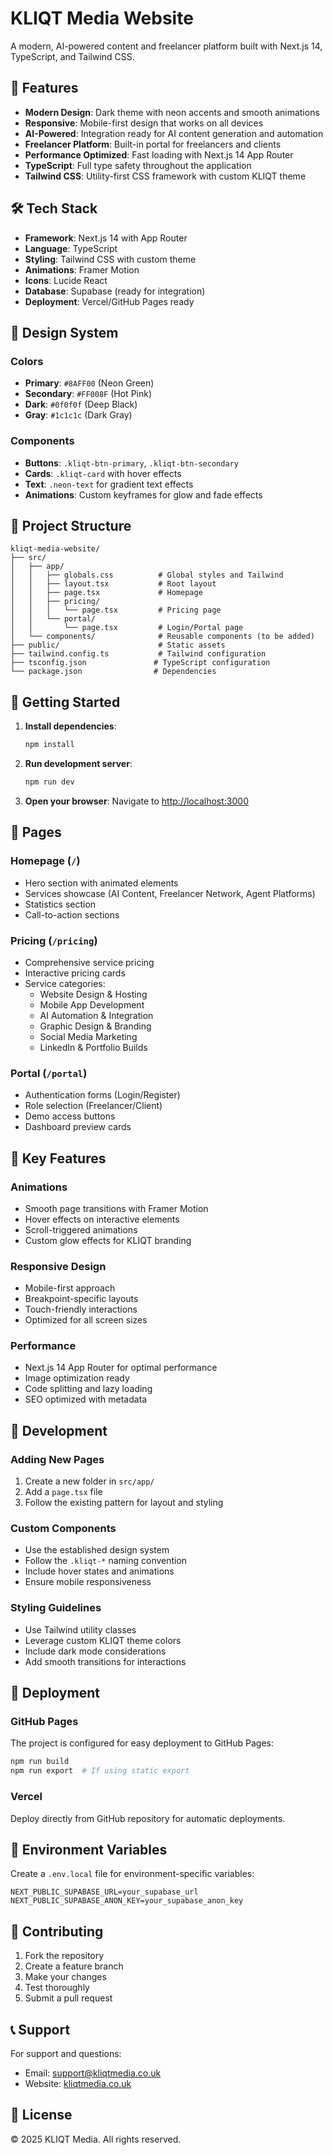 # KLIQT Media Website

A modern, AI-powered content and freelancer platform built with Next.js 14, TypeScript, and Tailwind CSS.

## 🚀 Features

- **Modern Design**: Dark theme with neon accents and smooth animations
- **Responsive**: Mobile-first design that works on all devices
- **AI-Powered**: Integration ready for AI content generation and automation
- **Freelancer Platform**: Built-in portal for freelancers and clients
- **Performance Optimized**: Fast loading with Next.js 14 App Router
- **TypeScript**: Full type safety throughout the application
- **Tailwind CSS**: Utility-first CSS framework with custom KLIQT theme

## 🛠️ Tech Stack

- **Framework**: Next.js 14 with App Router
- **Language**: TypeScript
- **Styling**: Tailwind CSS with custom theme
- **Animations**: Framer Motion
- **Icons**: Lucide React
- **Database**: Supabase (ready for integration)
- **Deployment**: Vercel/GitHub Pages ready

## 🎨 Design System

### Colors
- **Primary**: `#8AFF00` (Neon Green)
- **Secondary**: `#FF008F` (Hot Pink)
- **Dark**: `#0f0f0f` (Deep Black)
- **Gray**: `#1c1c1c` (Dark Gray)

### Components
- **Buttons**: `.kliqt-btn-primary`, `.kliqt-btn-secondary`
- **Cards**: `.kliqt-card` with hover effects
- **Text**: `.neon-text` for gradient text effects
- **Animations**: Custom keyframes for glow and fade effects

## 📁 Project Structure

```
kliqt-media-website/
├── src/
│   ├── app/
│   │   ├── globals.css          # Global styles and Tailwind
│   │   ├── layout.tsx           # Root layout
│   │   ├── page.tsx             # Homepage
│   │   ├── pricing/
│   │   │   └── page.tsx         # Pricing page
│   │   └── portal/
│   │       └── page.tsx         # Login/Portal page
│   └── components/              # Reusable components (to be added)
├── public/                      # Static assets
├── tailwind.config.ts           # Tailwind configuration
├── tsconfig.json               # TypeScript configuration
└── package.json                # Dependencies
```

## 🚀 Getting Started

1. **Install dependencies**:
   ```bash
   npm install
   ```

2. **Run development server**:
   ```bash
   npm run dev
   ```

3. **Open your browser**:
   Navigate to [http://localhost:3000](http://localhost:3000)

## 📄 Pages

### Homepage (`/`)
- Hero section with animated elements
- Services showcase (AI Content, Freelancer Network, Agent Platforms)
- Statistics section
- Call-to-action sections

### Pricing (`/pricing`)
- Comprehensive service pricing
- Interactive pricing cards
- Service categories:
  - Website Design & Hosting
  - Mobile App Development
  - AI Automation & Integration
  - Graphic Design & Branding
  - Social Media Marketing
  - LinkedIn & Portfolio Builds

### Portal (`/portal`)
- Authentication forms (Login/Register)
- Role selection (Freelancer/Client)
- Demo access buttons
- Dashboard preview cards

## 🎯 Key Features

### Animations
- Smooth page transitions with Framer Motion
- Hover effects on interactive elements
- Scroll-triggered animations
- Custom glow effects for KLIQT branding

### Responsive Design
- Mobile-first approach
- Breakpoint-specific layouts
- Touch-friendly interactions
- Optimized for all screen sizes

### Performance
- Next.js 14 App Router for optimal performance
- Image optimization ready
- Code splitting and lazy loading
- SEO optimized with metadata

## 🔧 Development

### Adding New Pages
1. Create a new folder in `src/app/`
2. Add a `page.tsx` file
3. Follow the existing pattern for layout and styling

### Custom Components
- Use the established design system
- Follow the `.kliqt-*` naming convention
- Include hover states and animations
- Ensure mobile responsiveness

### Styling Guidelines
- Use Tailwind utility classes
- Leverage custom KLIQT theme colors
- Include dark mode considerations
- Add smooth transitions for interactions

## 🚀 Deployment

### GitHub Pages
The project is configured for easy deployment to GitHub Pages:

```bash
npm run build
npm run export  # If using static export
```

### Vercel
Deploy directly from GitHub repository for automatic deployments.

## 📝 Environment Variables

Create a `.env.local` file for environment-specific variables:

```env
NEXT_PUBLIC_SUPABASE_URL=your_supabase_url
NEXT_PUBLIC_SUPABASE_ANON_KEY=your_supabase_anon_key
```

## 🤝 Contributing

1. Fork the repository
2. Create a feature branch
3. Make your changes
4. Test thoroughly
5. Submit a pull request

## 📞 Support

For support and questions:
- Email: support@kliqtmedia.co.uk
- Website: [kliqtmedia.co.uk](https://kliqtmedia.co.uk)

## 📄 License

© 2025 KLIQT Media. All rights reserved.